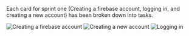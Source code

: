 Each card for sprint one (Creating a firebase account, logging in, and creating a new account) has been broken down into tasks. 

![Creating a firebase account](image.png)
![Creating a new account](image-1.png)
![Logging in](image-2.png)
